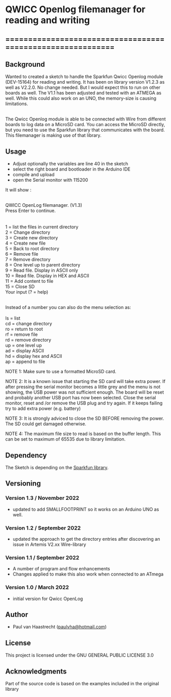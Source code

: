 # QWICC Openlog filemanager for reading and writing
## ===========================================================

## Background
Wanted to created a sketch to handle the Sparkfun Qwicc Openlog module (DEV-15164) for reading and writing.
It has been on library version V1.2.3 as well as V2.2.0. No change needed. But I would expect this to run on other boards as well. The V1.1 has been adjusted and tested with an ATMEGA as well. While this could also work on an UNO, the memory-size is causing limitations.

<br> The Qwicc Openlog module is able to be connected with Wire from different boards to log data on a MicroSD card.
You can access the MicroSD directly, but you need to use the Sparkfun library that communicates with the board. This filemanager is making use of that library.

## Usage
* Adjust optionally the variables are line 40 in the sketch
* select the right board and bootloader in the Arduino IDE
* compile and upload
* open the Serial monitor with 115200

It will show :

<br>QWICC OpenLog filemanager. (V1.3)
<br>Press Enter to continue.
<br>
<br>
<br>1  = list the files in current directory
<br>2  = Change directory
<br>3  = Create new directory
<br>4  = Create new file
<br>5  = Back to root directory
<br>6  = Remove file
<br>7  = Remove directory
<br>8  = One level up to parent directory
<br>9  = Read file. Display in ASCII only
<br>10 = Read file. Display in HEX and ASCII
<br>11 = Add content to file
<br>15 = Close SD
<br>Your input (? = help)

<br>Instead of a number you can also do the menu selection as:
<br>
<br>ls = list
<br>cd = change directory
<br>ro = return to root
<br>rf = remove file
<br>rd = remove directory
<br>up = one level up
<br>ad = display ASCII
<br>hd = display hex and ASCII
<br>ap = append to file
<br>

NOTE 1:
Make sure to use a formatted MicroSD card.

NOTE 2:
It is a known issue that starting the SD card will take extra power. If after pressing <enter> the serial monitor becomes a little grey and the menu is not showing, the USB power was not sufficient enough. The board will be reset and probably another USB port has now been selected. Close the serial monitor, reset and /or remove the USB plug and try again. If it keeps failing try to add extra power (e.g. battery)

NOTE 3:
It is strongly adviced to close the SD BEFORE removing the power. The SD could get damaged otherwise.

NOTE 4:
The maximum file size to read is based on the buffer length. This can be set to maximum of 65535 due to library limitation.

## Dependency
The Sketch is depending on the [Sparkfun library]( https://github.com/sparkfun/SparkFun_Qwiic_OpenLog_Arduino_Library).

## Versioning

### Version 1.3  / November 2022
 * updated to add SMALLFOOTPRINT so it works on an Arduino UNO as well.

### Version 1.2 / September 2022
 * updated the approach to get the directory entries after discovering an issue in Artemis V2.xx Wire-library

### Version 1.1 / September 2022
 * A number of program and flow enhancements
 * Changes applied to make this also work when connected to an ATmega

### Version 1.0 / March 2022
 * initial version for Qwicc OpenLog

## Author
 * Paul van Haastrecht (paulvha@hotmail.com)

## License
This project is licensed under the GNU GENERAL PUBLIC LICENSE 3.0

## Acknowledgments
Part of the source code is based on the examples included in the original library
